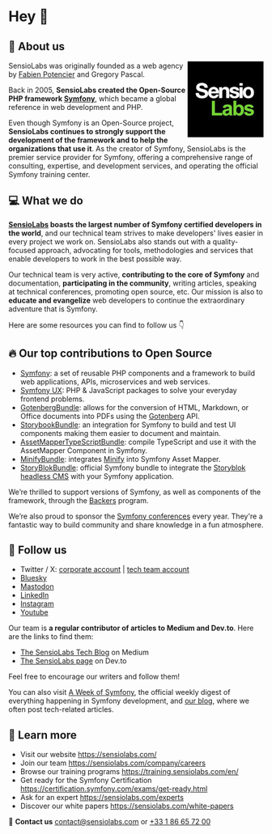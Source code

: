 # Hey 👋

## 👾 About us

<a href="https://sensiolabs.com"><img align="right" src="./assets/logo_sensiolabs.jpeg" width="150" alt="Sensiolabs" /></a>


SensioLabs was originally founded as a web agency by [Fabien Potencier](https://github.com/fabpot) and Gregory Pascal.

Back in 2005, **SensioLabs created the Open-Source PHP framework [Symfony](https://github.com/symfony/symfony)**, which became a global reference in web development and PHP.

Even though Symfony is an Open-Source project, **SensioLabs continues to strongly support the development of the framework and to help the organizations that use it**. As the creator of Symfony, SensioLabs is the premier service provider for Symfony, offering a comprehensive range of consulting, expertise, and development services, and operating the official Symfony training center.


## 💻 What we do

**[SensioLabs](https://sensiolabs.com/) boasts the largest number of Symfony certified developers in the world**, and our technical team strives to make developers' lives easier in every project we work on. SensioLabs also stands out with a quality-focused approach, advocating for tools, methodologies and services that enable developers to work in the best possible way.

Our technical team is very active, **contributing to the core of Symfony** and documentation, **participating in the community**, writing articles, speaking at technical conferences, promoting open source, etc. Our mission is also to **educate and evangelize** web developers to continue the extraordinary adventure that is Symfony.

Here are some resources you can find to follow us 👇

## 🔥 Our top contributions to Open Source

* [Symfony](https://github.com/symfony/symfony): a set of reusable PHP components and a framework to build web applications, APIs, microservices and web services.
* [Symfony UX](https://github.com/symfony/ux): PHP & JavaScript packages to solve your everyday frontend problems.
* [GotenbergBundle](https://github.com/sensiolabs/GotenbergBundle): allows for the conversion of HTML, Markdown, or Office documents into PDFs using the [Gotenberg](https://gotenberg.dev/) API.
* [StorybookBundle](https://github.com/sensiolabs/StorybookBundle): an integration for Symfony to build and test UI components making them easier to document and maintain.
* [AssetMapperTypeScriptBundle](https://github.com/sensiolabs/AssetMapperTypeScriptBundle): compile TypeScript and use it with the AssetMapper Component in Symfony.
* [MinifyBundle](https://github.com/sensiolabs/minify-bundle): integrates [Minify](https://github.com/tdewolff/minify) into Symfony Asset Mapper.
* [StoryBlokBundle](https://github.com/storyblok/symfony-bundle): official Symfony bundle to integrate the [Storyblok headless CMS](https://www.storyblok.com/) with your Symfony application.

We’re thrilled to support versions of Symfony, as well as components of the framework, through the [Backers](https://symfony.com/backers) program.

We’re also proud to sponsor the [Symfony conferences](https://live.symfony.com/) every year. They're a fantastic way to build community and share knowledge in a fun atmosphere.

## 📲 Follow us

* Twitter / X: [corporate account](https://x.com/sensiolabs) | [tech team account](https://x.com/SensioLabsTech)
* [Bluesky](https://bsky.app/profile/sensiolabs.com)
* [Mastodon](https://mastodon.social/@SensioLabsOfficial)
* [LinkedIn](https://www.linkedin.com/company/sensiolabs/)
* [Instagram](https://www.instagram.com/sensiolabs/)
* [Youtube](https://www.youtube.com/@sensiolabs9618)

Our team is **a regular contributor of articles to Medium and Dev.to**. Here are the links to find them:
* [The SensioLabs Tech Blog](https://medium.com/the-sensiolabs-tech-blog) on Medium
* [The SensioLabs page](https://dev.to/sensiolabs) on Dev.to

Feel free to encourage our writers and follow them!

You can also visit [A Week of Symfony](https://symfony.com/blog/category/a-week-of-symfony), the official weekly digest of everything happening in Symfony development, and [our blog](https://sensiolabs.com/blog), where we often post tech-related articles.

## 👀 Learn more

* Visit our website https://sensiolabs.com/
* Join our team https://sensiolabs.com/company/careers
* Browse our training programs https://training.sensiolabs.com/en/
* Get ready for the Symfony Certification https://certification.symfony.com/exams/get-ready.html
* Ask for an expert https://sensiolabs.com/experts
* Discover our white papers https://sensiolabs.com/white-papers

📨 **Contact us** [contact@sensiolabs.com](mailto:contact@sensiolabs.com) or [+33 1 86 65 72 00](tel:+33186657200)
